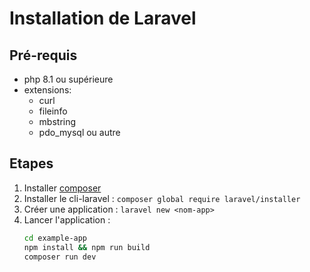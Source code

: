 # Installation de Laravel

## Pré-requis

- php 8.1 ou supérieure
- extensions:
  - curl
  - fileinfo
  - mbstring
  - pdo_mysql ou autre

## Etapes

1. Installer [composer](https://getcomposer.org/download/)
2. Installer le cli-laravel : `composer global require laravel/installer`
3. Créer une application : `laravel new <nom-app>`
4. Lancer l'application :
   ```sh
   cd example-app
   npm install && npm run build
   composer run dev
   ```
